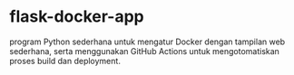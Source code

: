 # flask-docker-app
program Python sederhana untuk mengatur Docker dengan tampilan web sederhana, serta menggunakan GitHub Actions untuk mengotomatiskan proses build dan deployment. 
